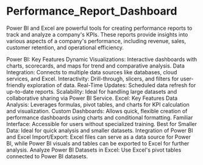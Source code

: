 # Performance_Report_Dashboard
Power BI and Excel are powerful tools for creating performance reports to track and analyze a company's KPIs. These reports provide insights into various aspects of a company's performance, including revenue, sales, customer retention, and operational efficiency.

Power BI: Key Features
Dynamic Visualizations: Interactive dashboards with charts, scorecards, and maps for trend and comparative analysis.
Data Integration: Connects to multiple data sources like databases, cloud services, and Excel.
Interactivity: Drill-through, slicers, and filters for user-friendly exploration of data.
Real-Time Updates: Scheduled data refresh for up-to-date reports.
Scalability: Ideal for handling large datasets and collaborative sharing via Power BI Service.
Excel: Key Features
Data Analysis: Leverages formulas, pivot tables, and charts for KPI calculation and visualization.
Custom Dashboards: Allows quick, flexible creation of performance dashboards using charts and conditional formatting.
Familiar Interface: Accessible for users without specialized training.
Best for Smaller Data: Ideal for quick analysis and smaller datasets.
Integration of Power BI and Excel
Import/Export: Excel files can serve as a data source for Power BI, while Power BI visuals and tables can be exported to Excel for further analysis.
Analyze Power BI Datasets in Excel: Use Excel's pivot tables connected to Power BI datasets.
